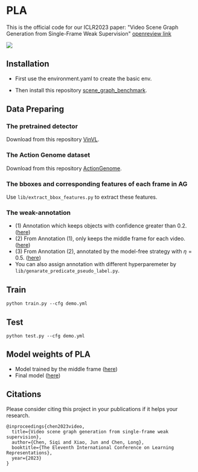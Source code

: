 # PLA

This is the official code for our ICLR2023 paper: "Video Scene Graph Generation from Single-Frame Weak Supervision" [openreview link](https://openreview.net/pdf?id=KLrGlNoxzb4)

![](poster.png)

## Installation

- First use the environment.yaml to create the basic env.

- Then install this repository [scene_graph_benchmark](https://github.com/microsoft/scene_graph_benchmark).

## Data Preparing

### The pretrained detector

Download from this repository [VinVL](https://github.com/pzzhang/VinVL).

### The Action Genome dataset

Download from this repository [ActionGenome](https://github.com/JingweiJ/ActionGenome).

### The bboxes and corresponding features of each frame in AG

Use `lib/extract_bbox_features.py` to extract these features.

### The weak-annotation

- (1) Annotation which keeps objects with confidence greater than 0.2. ([here](https://mega.nz/file/IEwyhSjA#fiHU_IX_KbTuISqmSOKOQx-ZLYak7ELIrirF6cLNZ0Y))
- (2) From Annotation (1), only keeps the middle frame for each video. ([here](https://mega.nz/file/5YQ3kKiT#RTszlqCz2VFxBE0ZSVa7F-Tl-JO3SOL0BS7lXJHzcho))
- (3) From Annotation (2), annotated by the model-free strategy with $\eta=0.5$. ([here](https://mega.nz/file/9J42zZYC#C6kec5hUYwXTBDUvVMKxFjfuAVE2lQKjp1ZltuBIKiU))
- You can also assign annotation with different hyperparemeter by `lib/genarate_predicate_pseudo_label.py`.

## Train

```
python train.py --cfg demo.yml
```

## Test

```
python test.py --cfg demo.yml
```

## Model weights of PLA

- Model trained by the middle frame ([here](https://mega.nz/file/oNxzXTIS#3S6frVh3WCjzCZIWKPdVFqNq-DxI9-_Mw91b7t3MGh4))
- Final model ([here](https://mega.nz/file/NAhFEZwT#qwTNGPRWmWdL_AsDd0VpBwWLTVLOANp5Q7AjM-nh-DE))

## Citations

Please consider citing this project in your publications if it helps your research.

```
@inproceedings{chen2023video,
  title={Video scene graph generation from single-frame weak supervision},
  author={Chen, Siqi and Xiao, Jun and Chen, Long},
  booktitle={The Eleventh International Conference on Learning Representations},
  year={2023}
}
```